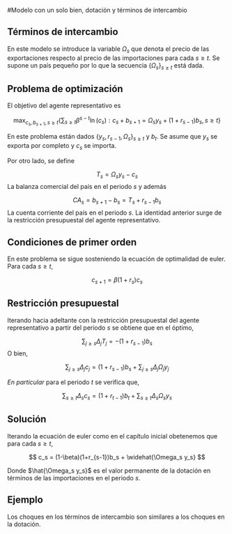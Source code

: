 #Modelo con un solo bien, dotación y términos de intercambio

## Términos de intercambio

En este modelo se introduce la variable $\Omega_s$ que denota el precio de las exportaciones respecto al precio de las importaciones para cada $s \geq t$. Se supone un país pequeño por lo que la secuencia $\{\Omega_s\}_{s \geq t}$ está dada. 

## Problema de optimización

El objetivo del agente representativo es

$$
\max_{c_s, b_{s+1}, s \geq t} \{ \sum_{s\geq t} \beta^{s-t}\ln(c_s):  c_s + b_{s+1} = \Omega_s y_s + (1+r_{s-1})b_s, s \geq t\}
$$

En este problema están dados $\{y_s, r_{s-1}, \Omega_s\}_{s\geq t}$ y $b_t$. Se asume que $y_s$ se exporta por completo y $c_s$ se importa.
 
Por otro lado, se define

$$
T_s = \Omega_s y_s- c_s
$$
La balanza comercial del país en el periodo $s$ y además

$$
CA_s = b_{s+1} - b_s = T_s + r_{s-1}b_s
$$
La cuenta corriente del país en el periodo $s$. La identidad anterior surge de la restricción presupuestal del agente representativo.  

## Condiciones de primer orden

En este problema se sigue sosteniendo la ecuación de optimalidad de euler. Para cada $s \geq t$,

$$
c_{s+1} = \beta(1 + r_{s})c_s
$$

## Restricción  presupuestal

Iterando hacia adeltante con la restricción presupuestal del agente representativo a partir del periodo $s$ se obtiene que en el óptimo,

$$
\sum_{j\geq s} \Delta_jT_j = -(1+r_{s-1})b_s 
$$
O bien,

$$
\begin{equation}
\sum_{j\geq s} \Delta_jc_j = (1+r_{s-1})b_s  + \sum_{j\geq s} \Delta_j\Omega_j y_j
\end{equation}  
$$

*En particular* para el periodo $t$ se verifica que,

$$
\sum_{s \geq t} \Delta_s c_s = (1+r_{t-1})b_t + \sum_{s \geq t} \Delta_s \Omega_s y_s
$$

## Solución 

Iterando la ecuación de euler como en el capítulo inicial obetenemos que para cada $s \geq t$,

$$
c_s = (1-\beta)(1+r_{s-1})b_s + \widehat{\Omega_s y_s}
$$

Donde $\hat{\Omega_s y_s}$ es el valor permanente de la dotación en términos de las importaciones en el periodo $s$.

## Ejemplo

Los choques en los términos de intercambio son similares a los choques en la dotación.
